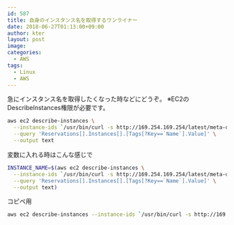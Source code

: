 ```yaml
---
id: 587
title: 自身のインスタンス名を取得するワンライナー
date: 2018-06-27T01:13:00+09:00
author: kter
layout: post
image: 
categories:
  - AWS
tags:
  - Linux
  - AWS
---
```

急にインスタンス名を取得したくなった時などにどうぞ。
※EC2のDescribeInstances権限が必要です。

```bash
aws ec2 describe-instances \
  --instance-ids `/usr/bin/curl -s http://169.254.169.254/latest/meta-data/instance-id` \
  --query 'Reservations[].Instances[].[Tags[?Key==`Name`].Value]' \
  --output text
```

変数に入れる時はこんな感じで

```bash
INSTANCE_NAME=$(aws ec2 describe-instances \
  --instance-ids `/usr/bin/curl -s http://169.254.169.254/latest/meta-data/instance-id` \
  --query 'Reservations[].Instances[].[Tags[?Key==`Name`].Value]' \
  --output text)
```

コピペ用

```bash
aws ec2 describe-instances --instance-ids `/usr/bin/curl -s http://169.254.169.254/latest/meta-data/instance-id` --query 'Reservations[].Instances[].[Tags[?Key==`Name`].Value]' --output text
```

